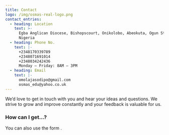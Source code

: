 ```yaml
---
title: Contact
logo: /img/osmas-real-logo.png
contact_entries:
  - heading: Location
    text: >-
      Egba Anglican Diocese, Bishopscourt, Onikolobo, Abeokuta, Ogun State,
      Nigeria
  - heading: Phone No.
    text: |-
      +2348170339789
      +2348071691014
      +2348034242436
      Monday – Friday: 8AM – 3PM 
  - heading: Email
    text: |-
      omolajasodipo@gmail.com
      osmas_edu@yahoo.co.uk
---
```

We’d love to get in touch with you and hear your ideas and
questions. We strive to grow and improve constantly and your feedback
is valuable for us.

<h3 class="f4 b lh-title mb2">How can I get…?</h3>

You can also use the form .
